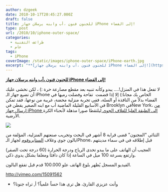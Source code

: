 ```yaml
---
author: dzgeek
date: 2010-10-17T20:45:27.000Z
draft: false
title: للجنون فنون ،أب وابنه يرسلان جهاز iPhone إلى الفضاء!
type: post
url: /2010/10/iphone-outer-space/
categories:
  - طرائف التقنية
  - عام
tags:
  - iPhone
coverImage: /static/images/iphone-outer-space/iPhone-earth.jpg
excerpt: "**[للجنون فنون ،أب وابنه يرسلان جهاز iPhone إلى الفضاء!](https://www.it-scoop.com/2010/10/iphone-outer-space)**\n\nلا تفعل هذا في المنزل!.... يبدو وكأنه تنبيه بعد مقطع مصارعة حرة :) ، لكن نخشى عليك أن تضيع جهاز الـ iPhone الخاص بك مجانا:) إلا إذا قضمت \_تفاحة وفضلت رميها في"
---
```

**[للجنون فنون ،أب وابنه يرسلان جهاز iPhone إلى الفضاء!](https://www.it-scoop.com/2010/10/iphone-outer-space)**

لا تفعل هذا في المنزل!.... يبدو وكأنه تنبيه بعد مقطع مصارعة حرة :) ، لكن نخشى عليك أن تضيع جهاز الـ iPhone الخاص بك مجانا:) إلا إذا قضمت  تفاحة وفضلت رميها في الفضاء بدلاً من النافذة أو السلة، ففي تجربة منزلية محضة، غريبة من نوعها، فقد تمكن في الأسابيع القليلة الماضية أب مع ابنه الصغير يقطن في Brooklyn فيNew York، [من إرسال جهاز iPhone إلى الطبقة العليا للغلاف الجوي ](http://nymag.com/daily/intel/2010/10/brooklyn_dad_and_kid_send_ipho.html?utm_source=feedburner\&utm_medium=feed\&utm_campaign=Feed:+nymag/intel+\(Daily+Intelligencer+-+New+York+Magazine\))ليلتقطا صورا مذهلة لأنحناء الكرة الأرضية.

![](/static/images/iphone-outer-space/iPhone-earth.jpg)

الثنائي "المجنون" قضى قرابة 8 أشهر في البحث وتجريب صنعتهم المنزلية، المؤلفة من بالون جوي وغلاف [الستايروفوم](http://en.wikipedia.org/wiki/Styrofoam) لجهاز الـiPhone، قبل إطلاقه في في سماء مدينتهم

العجيب أن الهاتف على ما يبدو تحدى الرياح ودرجة الحرارة (60 درجة تحت الصفر) وارتفع بسرعة 100 ميل في الساعة إذا كان دافئا ومغلفا بشكل يدوي ذكي.

الفيديو المسجل يُظهر بلوغ الهاتف علو 100.000 قدم قبل تفقع البالون.

http://vimeo.com/15091562

-   وأنت عزيزي القارئ، هل ترى هذا حساً علمياً؟ أ, تراه جنونا؟
